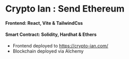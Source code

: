 # Crypto Ian : Send Ethereum

 
#### Frontend: React, Vite & TailwindCss 
#### Smart Contract: Solidity, Hardhat & Ethers

- Frontend deployed to https://crypto-ian.com/
- Blockchain deployed via Alchemy
